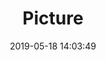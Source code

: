 ---
weight: 1
images:
- /images/edited/37.jpeg
title: Picture
date: 2019-05-18 14:03:49
tags: [luminarneo,work,pixel3xl,train]
---
